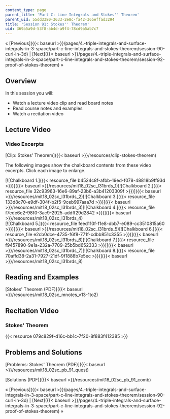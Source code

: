```yaml
---
content_type: page
parent_title: 'Part C: Line Integrals and Stokes'' Theorem'
parent_uid: 55dd3380-3633-2e8c-fa42-36beffad3294
title: 'Session 91: Stokes'' Theorem'
uid: 369a5a9d-53f8-ab4d-a9f4-78cd9a5ab7c7
---
```


« [Previous]({{< baseurl >}}/pages/4.-triple-integrals-and-surface-integrals-in-3-space/part-c-line-integrals-and-stokes-theorem/session-90-curl-in-3d) | [Next]({{< baseurl >}}/pages/4.-triple-integrals-and-surface-integrals-in-3-space/part-c-line-integrals-and-stokes-theorem/session-92-proof-of-stokes-theorem) »

Overview
--------

In this session you will:

*   Watch a lecture video clip and read board notes
*   Read course notes and examples
*   Watch a recitation video

Lecture Video
-------------

### Video Excerpts

[Clip: Stokes' Theorem]({{< baseurl >}}/resources/clip-stokes-theorem)

The following images show the chalkboard contents from these video excerpts. Click each image to enlarge.

[![Chalkboard 1.]({{< resource_file b4524c8f-afbb-19ed-f078-48818b9ff93d >}})]({{< baseurl >}}/resources/mit18_02sc_l31brds_1)[![Chalkboard 2.]({{< resource_file 32c93963-16e6-89af-23b6-a3b41203309f >}})]({{< baseurl >}}/resources/mit18_02sc_l31brds_2)[![Chalkboard 3.]({{< resource_file 133d8c70-e9df-304f-b2f5-9ceb997aaa7d >}})]({{< baseurl >}}/resources/mit18_02sc_l31brds_3)[![Chalkboard 4.]({{< resource_file f7ede6e2-98f0-3ac9-2925-addff29d2842 >}})]({{< baseurl >}}/resources/mit18_02sc_l31brds_4)  
[![Chalkboard 5.]({{< resource_file feed110f-f1e8-dbb7-e089-cc3510815a60 >}})]({{< baseurl >}}/resources/mit18_02sc_l31brds_5)[![Chalkboard 6.]({{< resource_file e2cb0dce-4735-f6f8-771f-cdbb851c3355 >}})]({{< baseurl >}}/resources/mit18_02sc_l31brds_6)[![Chalkboard 7.]({{< resource_file f9457890-9e1a-232a-7709-25b5bd652333 >}})]({{< baseurl >}}/resources/mit18_02sc_l31brds_7)[![Chalkboard 8.]({{< resource_file 70affd38-2a31-7927-21df-9f1888b7e5ec >}})]({{< baseurl >}}/resources/mit18_02sc_l31brds_8)

Reading and Examples
--------------------

[Stokes' Theorem (PDF)]({{< baseurl >}}/resources/mit18_02sc_mnotes_v13-1to2)

Recitation Video
----------------

### Stokes' Theorem

{{< resource 079c829f-d16c-bb1c-7f20-8f883f412385 >}}

Problems and Solutions
----------------------

[Problems: Stokes' Theorem (PDF)]({{< baseurl >}}/resources/mit18_02sc_pb_91_quest)

[Solutions (PDF)]({{< baseurl >}}/resources/mit18_02sc_pb_91_comb)

« [Previous]({{< baseurl >}}/pages/4.-triple-integrals-and-surface-integrals-in-3-space/part-c-line-integrals-and-stokes-theorem/session-90-curl-in-3d) | [Next]({{< baseurl >}}/pages/4.-triple-integrals-and-surface-integrals-in-3-space/part-c-line-integrals-and-stokes-theorem/session-92-proof-of-stokes-theorem) »
